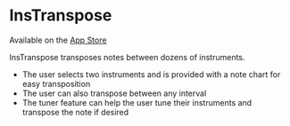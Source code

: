 #  InsTranspose
Available on the [App Store](https://apps.apple.com/us/app/instranspose/id1425224501)

InsTranspose transposes notes between dozens of instruments.

* The user selects two instruments and is provided with a note chart for easy transposition
* The user can also transpose between any interval
* The tuner feature can help the user tune their instruments and transpose the note if desired
